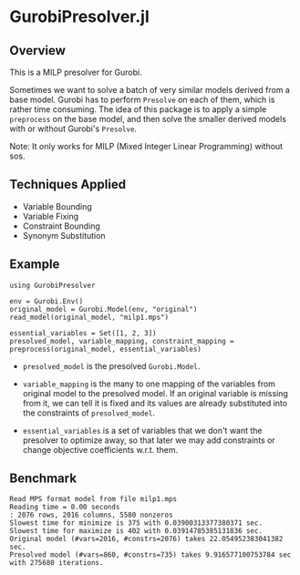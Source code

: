 # GurobiPresolver.jl



## Overview

This is a MILP presolver for Gurobi.

Sometimes we want to solve a batch of very similar models derived from a base model. Gurobi has to perform `Presolve` on each of them, which is rather time consuming. The idea of this package is to apply a simple `preprocess` on the base model, and then solve the smaller derived models with or without Gurobi's `Presolve`.

Note: It only works for MILP (Mixed Integer Linear Programming) without sos.

## Techniques Applied

- Variable Bounding
- Variable Fixing
- Constraint Bounding
- Synonym Substitution

## Example

```{julia}
using GurobiPresolver

env = Gurobi.Env()
original_model = Gurobi.Model(env, "original")
read_model(original_model, "milp1.mps")

essential_variables = Set([1, 2, 3])
presolved_model, variable_mapping, constraint_mapping = preprocess(original_model, essential_variables)
```

- `presolved_model` is the presolved `Gurobi.Model`.

- `variable_mapping` is the many to one mapping of the variables from original model to the presolved model. If an original variable is missing from it, we can tell it is fixed and its values are already substituted into the constraints of `presolved_model`.

- `essential_variables` is a set of variables that we don't want the presolver to optimize away, so that later we may add constraints or change objective coefficients w.r.t. them.

## Benchmark

```
Read MPS format model from file milp1.mps
Reading time = 0.00 seconds
: 2076 rows, 2016 columns, 5580 nonzeros
Slowest time for minimize is 375 with 0.03900313377380371 sec.
Slowest time for maximize is 402 with 0.03914785385131836 sec.
Original model (#vars=2016, #constrs=2076) takes 22.054952383041382 sec.
Presolved model (#vars=860, #constrs=735) takes 9.916577100753784 sec with 275680 iterations.
```
